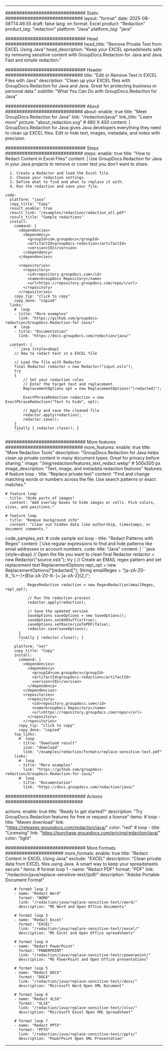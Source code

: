 
---
############################# Static ############################
layout: "format"
date:  2025-08-08T14:46:55
draft: false
lang: en
format: Excel
product: "Redaction"
product_tag: "redaction"
platform: "Java"
platform_tag: "java"

############################# Head ############################
head_title: "Remove Private Text from EXCEL Using Java"
head_description: "Keep your EXCEL spreadsheets safe by removing sensitive content with GroupDocs.Redaction for Java and Java. Fast and simple redaction."

############################# Header ############################
title: "Edit or Remove Text in EXCEL Files with Java" 
description: "Clean up your EXCEL files with GroupDocs.Redaction for Java and Java. Great for protecting business or personal data."
subtitle: "What You Can Do with GroupDocs.Redaction for Java" 

############################# About ############################
about:
    enable: true
    title: "Meet GroupDocs.Redaction for Java"
    link: "/redaction/java/"
    link_title: "Learn more"
    picture: "about_redaction.svg" # 480 X 400
    content: |
       GroupDocs.Redaction for Java gives Java developers everything they need to clean up EXCEL files. Edit or hide text, images, metadata, and notes with precision.

############################# Steps ############################
steps:
    enable: true
    title: "How to Redact Content in Excel Files"
    content: |
      Use GroupDocs.Redaction for Java in your Java projects to remove or cover text you don’t want to share.
      
      1. Create a Redactor and load the Excel file.
      2. Choose your redaction settings.
      3. Define what to find and what to replace it with.
      4. Run the redaction and save your file.
   
    code:
      platform: "java"
      copy_title: "Copy"
      result_enable: true
      result_link: "/examples/redaction/redaction_all.pdf"
      result_title: "Sample redactions"
      install:
        command: |
          <dependencies>
            <dependency>
              <groupId>com.groupdocs</groupId>
              <artifactId>groupdocs-redaction</artifactId>
              <version>{0}</version>
            </dependency>
          </dependencies>

          <repositories>
            <repository>
              <id>repository.groupdocs.com</id>
              <name>GroupDocs Repository</name>
              <url>https://repository.groupdocs.com/repo/</url>
            </repository>
          </repositories>
        copy_tip: "click to copy"
        copy_done: "copied"
      links:
        #  loop
        - title: "More examples"
          link: "https://github.com/groupdocs-redaction/GroupDocs.Redaction-for-Java/"
        #  loop
        - title: "Documentation"
          link: "https://docs.groupdocs.com/redaction/java/"
          
      content: |
        ```java {style=abap}
        // How to redact text in a EXCEL file

        // Load the file with Redactor
        final Redactor redactor = new Redactor("input.xslx");
        try
        {
            // Set your redaction rules
            // Enter the target text and replacement
            ReplacementOptions opt = new ReplacementOptions("[redacted]");
            
            ExactPhraseRedaction redaction = new ExactPhraseRedaction("Text to hide", opt);

            // Apply and save the cleaned file
            redactor.apply(redaction);
            redactor.save();
        }
        finally { redactor.close(); }
        ```            


############################# More features ############################
more_features:
  enable: true
  title: "More Redaction Tools"
  description: "GroupDocs.Redaction for Java helps clean up private content in many document types. Great for privacy before sharing."
  image: "/img/redaction/features_text_redact.webp" # 500x500 px
  image_description: "Text, image, and metadata redaction features"
  features:
    # feature loop
    - title: "Replace private text"
      content: "Find and change matching words or numbers across the file. Use search patterns or exact matches."

    # feature loop
    - title: "Hide parts of images"
      content: "Add overlay boxes to hide images or cells. Pick colors, sizes, and positions."

    # feature loop
    - title: "Remove background info"
      content: "Clear out hidden data like authorship, timestamps, or document comments."
      
  code_samples_ext:
    # code sample ext loop
    - title: "Redact Patterns with Regex"
      content: |
        Use regular expressions to find and hide patterns like email addresses or account numbers.
      code:
        title: "Java"
        content: |
          ```java {style=abap}
          //  Open the file you want to clean
          final Redactor redactor = new Redactor("source.xslx");
          try
          {
              // Create an EMAIL regex pattern and set replacement text
              ReplacementOptions repl_opt = new ReplacementOptions("[redacted]");
              String emailRegex = "[a-zA-Z0-9._%+-]+@[a-zA-Z0-9.-]+\.[a-zA-Z]{2,}";

              RegexRedaction redaction = new RegexRedaction(emailRegex, repl_opt);
              
              // Run the redaction process
              redactor.apply(redaction);

              // Save the updated version
              SaveOptions saveOptions = new SaveOptions();
              saveOptions.setAddSuffix(true);
              saveOptions.setRasterizeToPDF(false);
              redactor.save(saveOptions);
          }
          finally { redactor.close(); }
          ```
        platform: "net"
        copy_title: "Copy"
        install:
          command: |
            <dependencies>
              <dependency>
                <groupId>com.groupdocs</groupId>
                <artifactId>groupdocs-redaction</artifactId>
                <version>{0}</version>
              </dependency>
            </dependencies>
            <repositories>
              <repository>
                <id>repository.groupdocs.com</id>
                <name>GroupDocs Repository</name>
                <url>https://repository.groupdocs.com/repo/</url>
              </repository>
            </repositories>
          copy_tip: "click to copy"
          copy_done: "copied"
        top_links:
          #  loop
          - title: "Download result"
            icon: "download"
            link: "/examples/redaction/formats/replace-sensitive-text.pdf"
        links:
          #  loop
          - title: "More examples"
            link: "https://github.com/groupdocs-redaction/GroupDocs.Redaction-for-Java/"
          #  loop
          - title: "Documentation"
            link: "https://docs.groupdocs.com/redaction/java/"


############################# Actions ############################

actions:
  enable: true
  title: "Ready to get started?"
  description: "Try GroupDocs.Redaction features for free or request a license"
  items:
    #  loop
    - title: "Maven download"
      link: "https://releases.groupdocs.com/redaction/java/"
      color: "red"
        #  loop
    - title: "Licensing"
      link: "https://purchase.groupdocs.com/pricing/redaction/java/"
      color: "light"


############################# More Formats #####################
more_formats:
    enable: true
    title: "Redact Content in EXCEL Using Java"
    exclude: "EXCEL"
    description: "Clean private data from EXCEL files using Java. A smart way to keep your spreadsheets secure."
    items: 
        # format loop 1
        - name: "Redact PDF"
          format: "PDF"
          link: "/redaction/java/replace-sensitive-text//pdf/"
          description: "Adobe Portable Document Format"

        # format loop 2
        - name: "Redact Word"
          format: "WORD"
          link: "/redaction/java/replace-sensitive-text//word/"
          description: "MS Word and Open Office documents"
          
        # format loop 3
        - name: "Redact Excel"
          format: "EXCEL"
          link: "/redaction/java/replace-sensitive-text//excel/"
          description: "MS Excel and Open Office spreadsheets"

        # format loop 4
        - name: "Redact PowerPoint"
          format: "POWERPOINT"
          link: "/redaction/java/replace-sensitive-text//powerpoint/"
          description: "MS PowerPoint and Open Office presentations"

        # format loop 5
        - name: "Redact DOCX"
          format: "DOCX"
          link: "/redaction/java/replace-sensitive-text//docx/"
          description: "Microsoft Word Open XML Document"
          
        # format loop 6
        - name: "Redact XLSX"
          format: "XLSX"
          link: "/redaction/java/replace-sensitive-text//xlsx/"
          description: "Microsoft Excel Open XML Spreadsheet"
          
        # format loop 7
        - name: "Redact PPTX"
          format: "PPTX"
          link: "/redaction/java/replace-sensitive-text//pptx/"
          description: "PowerPoint Open XML Presentation"


---